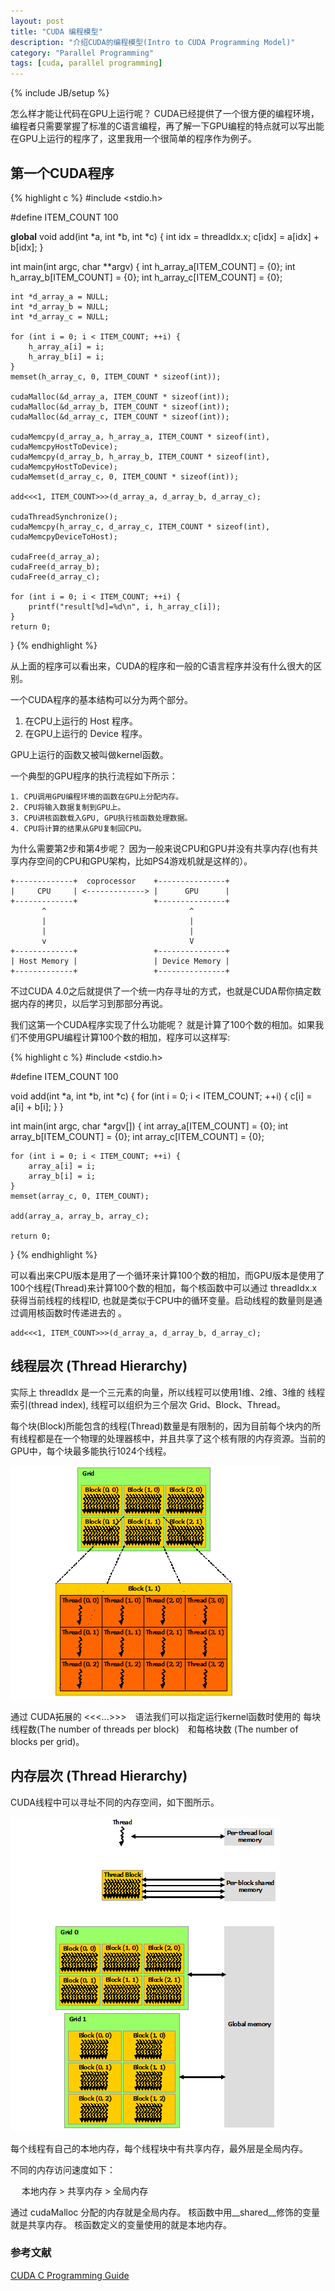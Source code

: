 ```yaml
---
layout: post
title: "CUDA 编程模型"
description: "介绍CUDA的编程模型(Intro to CUDA Programming Model)"
category: "Parallel Programming"
tags: [cuda, parallel programming]
---
```

{% include JB/setup %}





怎么样才能让代码在GPU上运行呢？ CUDA已经提供了一个很方便的编程环境，编程者只需要掌握了标准的C语言编程，再了解一下GPU编程的特点就可以写出能在GPU上运行的程序了，这里我用一个很简单的程序作为例子。

## 第一个CUDA程序 
 
{% highlight c %}
#include <stdio.h>

#define ITEM_COUNT 100

__global__ void add(int *a, int *b, int *c)
{
	int idx = threadIdx.x;
	c[idx] = a[idx] + b[idx];
}

int main(int argc, char **argv)
{
	int h_array_a[ITEM_COUNT] = {0};
	int h_array_b[ITEM_COUNT] = {0};
	int h_array_c[ITEM_COUNT] = {0};

	int *d_array_a = NULL;
	int *d_array_b = NULL;
	int *d_array_c = NULL;

	for (int i = 0; i < ITEM_COUNT; ++i) {
		h_array_a[i] = i;
		h_array_b[i] = i;
	}
	memset(h_array_c, 0, ITEM_COUNT * sizeof(int));

	cudaMalloc(&d_array_a, ITEM_COUNT * sizeof(int));
	cudaMalloc(&d_array_b, ITEM_COUNT * sizeof(int));
	cudaMalloc(&d_array_c, ITEM_COUNT * sizeof(int));

	cudaMemcpy(d_array_a, h_array_a, ITEM_COUNT * sizeof(int), cudaMemcpyHostToDevice);
	cudaMemcpy(d_array_b, h_array_b, ITEM_COUNT * sizeof(int), cudaMemcpyHostToDevice);
	cudaMemset(d_array_c, 0, ITEM_COUNT * sizeof(int));

	add<<<1, ITEM_COUNT>>>(d_array_a, d_array_b, d_array_c);

	cudaThreadSynchronize();
	cudaMemcpy(h_array_c, d_array_c, ITEM_COUNT * sizeof(int), cudaMemcpyDeviceToHost);

	cudaFree(d_array_a);
	cudaFree(d_array_b);
	cudaFree(d_array_c);

	for (int i = 0; i < ITEM_COUNT; ++i) {
		printf("result[%d]=%d\n", i, h_array_c[i]);
	}
	return 0;
}
{% endhighlight %}

从上面的程序可以看出来，CUDA的程序和一般的C语言程序并没有什么很大的区别。

一个CUDA程序的基本结构可以分为两个部分。

1. 在CPU上运行的 Host 程序。
2. 在GPU上运行的 Device 程序。

GPU上运行的函数又被叫做kernel函数。

一个典型的GPU程序的执行流程如下所示：

    1. CPU调用GPU编程环境的函数在GPU上分配内存。
    2. CPU将输入数据复制到GPU上。
    3. CPU讲核函数载入GPU, GPU执行核函数处理数据。
    4. CPU将计算的结果从GPU复制回CPU。

为什么需要第2步和第4步呢？ 因为一般来说CPU和GPU并没有共享内存(也有共享内存空间的CPU和GPU架构，比如PS4游戏机就是这样的）。

    +-------------+  coprocessor    +---------------+     
    |     CPU     | <-------------> |      GPU      | 
    +-------------+                 +---------------+     
           ^                                ^
           |                                |
           |                                |
           v                                V
    +-------------+                 +---------------+
    | Host Memory |                 | Device Memory |
    +-------------+                 +---------------+

不过CUDA 4.0之后就提供了一个统一内存寻址的方式，也就是CUDA帮你搞定数据内存的拷贝，以后学习到那部分再说。

我们这第一个CUDA程序实现了什么功能呢？ 就是计算了100个数的相加。如果我们不使用GPU编程计算100个数的相加，程序可以这样写:

{% highlight c %}
#include <stdio.h>

#define ITEM_COUNT 100

void add(int *a, int *b, int *c)
{
    for (int i = 0; i < ITEM_COUNT; ++i) {
        c[i] = a[i] + b[i];
    }
}

int main(int argc, char *argv[]) 
{
    int array_a[ITEM_COUNT] = {0};
    int array_b[ITEM_COUNT] = {0};
    int array_c[ITEM_COUNT] = {0};

    for (int i = 0; i < ITEM_COUNT; ++i) {
        array_a[i] = i;
        array_b[i] = i;
    }
    memset(array_c, 0, ITEM_COUNT);

    add(array_a, array_b, array_c);

    return 0;
}
{% endhighlight %}

可以看出来CPU版本是用了一个循环来计算100个数的相加，而GPU版本是使用了100个线程(Thread)来计算100个数的相加，每个核函数中可以通过 threadIdx.x 获得当前线程的线程ID, 也就是类似于CPU中的循环变量。启动线程的数量则是通过调用核函数时传递进去的 。 

    add<<<1, ITEM_COUNT>>>(d_array_a, d_array_b, d_array_c);


## 线程层次 (Thread Hierarchy)

实际上 threadIdx 是一个三元素的向量，所以线程可以使用1维、2维、3维的 线程索引(thread index), 线程可以组织为三个层次 Grid、Block、Thread。

每个块(Block)所能包含的线程(Thread)数量是有限制的，因为目前每个块内的所有线程都是在一个物理的处理器核中，并且共享了这个核有限的内存资源。当前的GPU中，每个块最多能执行1024个线程。

![Grid Of Thread Blocks](/images/cuda/20160918/GridOfThreadBlocks.png)

通过 CUDA拓展的 <<<...>>>　语法我们可以指定运行kernel函数时使用的 每块线程数(The number of threads per block)　和每格块数 (The number of blocks per grid)。


## 内存层次 (Thread Hierarchy)

CUDA线程中可以寻址不同的内存空间，如下图所示。

![Memory Hierarchy](/images/cuda/20160918/MemoryHierarchy.png)

每个线程有自己的本地内存，每个线程块中有共享内存，最外层是全局内存。

不同的内存访问速度如下：

　 本地内存 > 共享内存 > 全局内存

通过 cudaMalloc 分配的内存就是全局内存。
核函数中用__shared__修饰的变量就是共享内存。
核函数定义的变量使用的就是本地内存。


### 参考文献

[CUDA C Programming Guide](http://docs.nvidia.com/cuda/cuda-c-programming-guide/index.html#programming-model)



